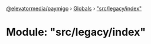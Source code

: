 [@elevatormedia/paymigo](../README.md) › [Globals](../globals.md) › ["src/legacy/index"](_src_legacy_index_.md)

# Module: "src/legacy/index"
